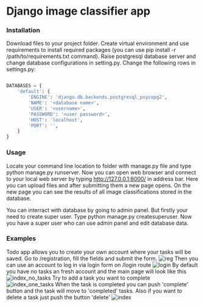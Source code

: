 # Django image classifier app
### Installation 
Download files to your project folder. Create virtual environment and use requirements to install required packages (you can use pip install -r /path/to/requirements.txt command).  Raise postgresql database server and change database configurations in setting.py. Change the following rows in settings.py:
``` python

DATABASES = {
    'default': {
        'ENGINE': 'django.db.backends.postgresql_psycopg2',
        'NAME': '<database name>',
        'USER': '<username>',
        'PASSWORD': '<user password>',
        'HOST': 'localhost',
        'PORT': '',
    }
}

```
###  Usage
Locate your command line location to folder with manage.py file and type python manage.py runserver. Now you can open web browser and connect to your local web server by typing http://127.0.0.1:8000/ in address bar. Here you can upload files and after submitting them a new page opens. On the new page you can see the results of all image classifications stored in the database.

You can interract with database by going to admin panel. But firstly your need to create super user. Type python manage.py createsuperuser. Now you have a super user who can use admin panel and edit database data.

### Examples
Todo app allows you to create your own account where your tasks will be saved. Go to /registration, fill the fields and submit the form.
![reg](https://user-images.githubusercontent.com/52863393/150379000-cb51e15f-a443-4069-a1ab-73d3912a394c.png)
Then you can use an account to log in via login form on /login route
![login](https://user-images.githubusercontent.com/52863393/150378998-26c2f1fc-8c3a-47ce-bb86-919f662fe693.png)
By default you have no tasks an fresh account and the main page will look like this
![index_no_tasks](https://user-images.githubusercontent.com/52863393/150378994-c2a84af1-5957-43ee-883a-d456db0b514c.png)
Try to add a task you want to complete
![index_one_tasks](https://user-images.githubusercontent.com/52863393/150378996-5f4f17a1-b8e4-4ada-988a-0a9a3e872f36.png)
When the task is completed you can push 'complete' button and the task will move to 'completed' tasks. Also if you want to delete a task just push the button 'delete'
![index](https://user-images.githubusercontent.com/52863393/150378988-98c2bd98-2468-47a4-b339-85989336121c.png)




